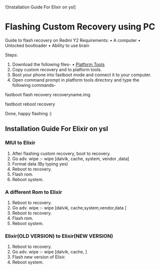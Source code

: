 ![Installation Guide For Elixir on ysl]
# Flashing Custom Recovery using PC 
Guide to flash recovery on Redmi Y2
Requirements:
• A computer
• Unlocked bootloader
• Ability to use brain

Steps:
1. Download the following files-
• [Platform Tools](https://developer.android.com/studio/releases/platform-tools)
2. Copy custom recovery and  to platform tools.
3. Boot your phone into fastboot mode and connect it to your computer.
4. Open command prompt in platform tools directory and type the following commands-

fastboot flash recovery recoveryname.img

fastboot reboot recovery

Done, happy flashing :)

## Installation Guide For Elixir on ysl

### MIUI to Elixir
1. After flashing custom recovery, boot to recovery.
2. Go adv. wipe :- wipe [dalvik, cache, system, vendor ,data]
3. Format data (By typing yes)
4. Reboot to recovery.
5. Flash rom.
6. Reboot system.

### A different Rom to Elixir
1. Reboot to recovery.
2. Go adv. wipe :- wipe [dalvik, cache,system,vendor,data ]
3. Reboot to recovery.
4. Flash rom.                          
5. Reboot system.
                   
### Elixir(OLD VERSION) to Elixir(NEW VERSION)
1. Reboot to recovery.
2. Go adv. wipe :- wipe [dalvik, cache, ]
3. Flash new version of Elixir.
4. Reboot system.
